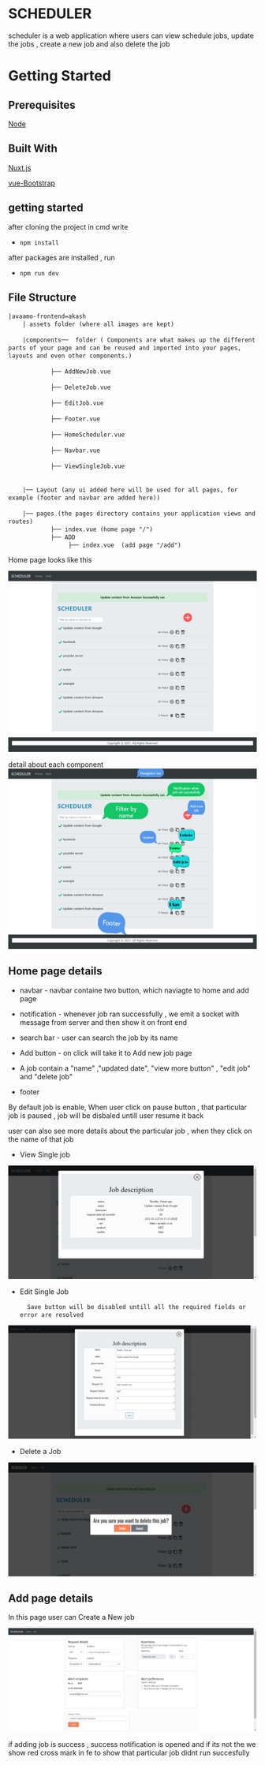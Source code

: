 # SCHEDULER 
scheduler is a web application where users can view schedule jobs, update the jobs , create a new job and also delete the job

# Getting Started

## Prerequisites
[Node](https://nodejs.org/en/)


## Built With
 
 [Nuxt.js](https://nuxtjs.org/)
 
 [vue-Bootstrap](https://bootstrap-vue.org/)
 


## getting started
after cloning the project in cmd write

* ``` npm install ```

after packages are installed , run 
* ``` npm run dev ```

## File Structure

    |avaamo-frontend=akash
        | assets folder (where all images are kept)

        |components──  folder ( Components are what makes up the different parts of your page and can be reused and imported into your pages, layouts and even other components.)
    
                ├── AddNewJob.vue 
                
                ├── DeleteJob.vue
                
                ├── EditJob.vue

                ├── Footer.vue

                ├── HomeScheduler.vue

                ├── Navbar.vue

                ├── ViewSingleJob.vue
                
        
        |── Layout (any ui added here will be used for all pages, for example (footer and navbar are added here))
        
        |── pages (the pages directory contains your application views and routes)
                ├── index.vue (home page "/")
                ├── ADD 
                     ├── index.vue  (add page "/add")


Home page looks like this 

<img src="assets\github\homepage.png">

detail about each component
<img src="assets\github\detailhomepage.jpg">


## Home page details
* navbar - navbar containe two button, which naviagte to home and add page

* notification - whenever job ran successfully , we emit a socket with message  from server and then show it on front end

* search bar - user can search the job by its name

* Add button - on click will take it to Add new job page

* A job contain a "name" ,"updated date", "view more button" , "edit job" and "delete job"

* footer 

By default job is enable, When user click on pause button , that particular job is paused , job will be disbaled untill user resume it back

user can also see more details about the particular job , when they click on the name of that job

* View Single job
<img src="assets\github\ViewSingleJob.jpg">

* Edit Single Job

        Save button will be disabled untill all the required fields or error are resolved

<img src="assets\github\EditsingleJob.jpg">


* Delete a Job
<img src="assets\github\delete.jpg">




## Add page details

In this page user can Create a New job

<img src="assets\github\AddPage.jpg">

if adding job is success , success notification is opened and if its not the we show red cross mark in fe to show that particular job didnt run succesfully


